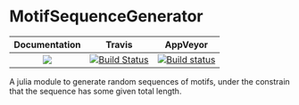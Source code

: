 # MotifSequenceGenerator


| **Documentation**   | **Travis**     | **AppVeyor** |
|:--------:|:--------:|:---------------:|
|[![](https://img.shields.io/badge/docs-online-blue.svg)](https://juliamusic.github.io/JuliaMusic_documentation.jl/latest/) | [![Build Status](https://travis-ci.org/JuliaMusic/MotifSequenceGenerator.jl.svg?branch=master)](https://travis-ci.org/JuliaMusic/MotifSequenceGenerator.jl) | [![Build status](https://ci.appveyor.com/api/projects/status/4swi8ey64c82250h?svg=true)](https://ci.appveyor.com/project/JuliaDynamics/motifsequencegenerator-jl)

A julia module to generate random sequences of motifs, under the constrain that the sequence has some given total length.
